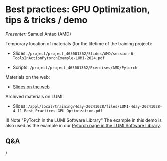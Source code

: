 # Best practices: GPU Optimization, tips & tricks / demo 

<!-- Cannot do in full italics as the ã is misplaced which is likely an mkdocs bug. -->
*Presenter:* Samuel Antao (AMD)

<!--
Course materials will be provided during and after the course.
-->

<!--
<video src="https://462000265.lumidata.eu/4day-20241028/recordings/4_11_Best_Practices_GPU_Optimization.mp4" controls="controls">
</video>
-->

Temporary location of materials (for the lifetime of the training project):

-   Slides: `/project/project_465001362/Slides/AMD/session-6-ToolsInActionPytorchExample-LUMI-2024.pdf`

-   Scripts: `/project/project_465001362/Exercises/AMD/Pytorch`

Materials on the web:

-   [Slides on the web](https://462000265.lumidata.eu/4day-20241028/files/LUMI-4day-20241028-4_11_Best_Practices_GPU_Optimization.pdf)

<!--
-   Downloadable scripts as
    [bzip2-compressed tar archive](https://462000265.lumidata.eu/4day-20241028/files/LUMI-4day-20241028-4_11_scripts.tar.bz2) and 
    [uncompressed tar archive](https://462000265.lumidata.eu/4day-20241028/files/LUMI-4day-20241028-4_11_scripts.tar)
-->

Archived materials on LUMI:

-   Slides: `/appl/local/training/4day-20241028/files/LUMI-4day-20241028-4_11_Best_Practices_GPU_Optimization.pdf`

<!--
-   Scripts as
    bzip2-compressed tar archive in `/appl/local/training/4day-20241028/files/LUMI-4day-20241028-4_11_scripts.tar.bz2` and
    uncompressed tar archive in `/appl/local/training/4day-20241028/files/LUMI-4day-20241028-4_11_scripts.tar`.

-   Recording: `/appl/local/training/4day-20241028/recordings/4_11_Best_Practices_GPU_Optimization.mp4`
-->

!!! Note "PyTorch in the LUMI Software Library" 
    The example in this demo is also used as the example in our
    [Pytorch page in the LUMI Software Library](https://lumi-supercomputer.github.io/LUMI-EasyBuild-docs/p/PyTorch/).


## Q&A

/
